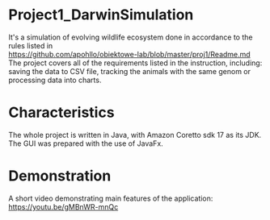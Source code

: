# Project1_DarwinSimulation
It's a simulation of evolving wildlife ecosystem done in accordance to the rules listed in  
https://github.com/apohllo/obiektowe-lab/blob/master/proj1/Readme.md  
The project covers all of the requirements listed in the instruction, including: saving the data to CSV file, tracking the animals with the same genom or processing data into charts.

# Characteristics
The whole project is written in Java, with Amazon Coretto sdk 17 as its JDK. The GUI was prepared with the use of JavaFx.

# Demonstration
 A short video demonstrating main features of the application: https://youtu.be/gMBnWR-mnQc
